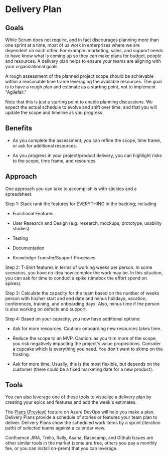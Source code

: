 # Delivery Plan

## Goals

While Scrum does not require, and in fact discourages planning more than one sprint at a time, most of us work in enterprises where we are dependent on each other. For example: marketing, sales, and support needs to have know what is coming up so they can make plans for budget, people and resources. A delivery plan helps to ensure your teams are aligning with your organizational goals.

A rough assessment of the planned project scope should be achievable within a reasonable time frame leveraging the available resources. The goal is to have a rough plan and estimate as a starting point, not to implement "Agilefall."

Note that this is just a starting point to enable planning discussions. We expect the actual schedule to evolve and shift over time, and that you will update the scope and timeline as you progress.

## Benefits

- As you complete the assessment, you can refine the scope, time frame, or ask for additional resources.

- As you progress in your project/product delivery, you can highlight risks to the scope, time frame, and resources.

## Approach

One approach you can take to accomplish is with stickies and a spreadsheet.

Step 1: Stack rank the features for EVERYTHING in the backlog; including

- Functional Features


- User Research and Design (e.g. research, mockups, prototype, usability studies)
- Testing
- Documentation
- Knowledge Transfer/Support Processes

Step 2: T-Shirt features in terms of working weeks per person. In some scenarios, you have no idea how complex the work may be. In this situation, you can ask for time to conduct a spike (timebox the effort spend on spikes).

Step 3: Calculate the capacity for the team based on the number of weeks person with his/her start and end date and minus holidays, vacation, conferences, training, and onboarding days. Also, minus time if the person is also working on defects and support.

Step 4: Based on your capacity, you now have additional options:

- Ask for more resources. Caution: onboarding new resources takes time.

- Reduce the scope to an MVP. Caution: as you trim more of the scope, you risk negatively impacting the project's value propositions. Consider a cupcake which is everything you need. You don't want to skimp on the frosting.

- Ask for more time. Usually, this is the most flexible, but depends on the customer (there could be a fixed marketing date for a new product).

## Tools

You can also leverage one of these tools to visualize a delivery plan by creating your epics and features and add the week's estimates.

The [Plans (Preview)](https://docs.microsoft.com/en-us/azure/devops/project/navigation/preview-features?view=azure-devops) feature on Azure DevOps will help you make a plan. Delivery Plans provide a schedule of stories or features your team plan to deliver. Delivery Plans show the scheduled work items by a sprint (iteration path) of selected teams against a calendar view.

Confluence JIRA, Trello, Rally, Asana, Basecamp, and Github Issues are other similar tools in the market (some are free, others you pay a monthly fee, or you can install on-prem) that you can leverage.
